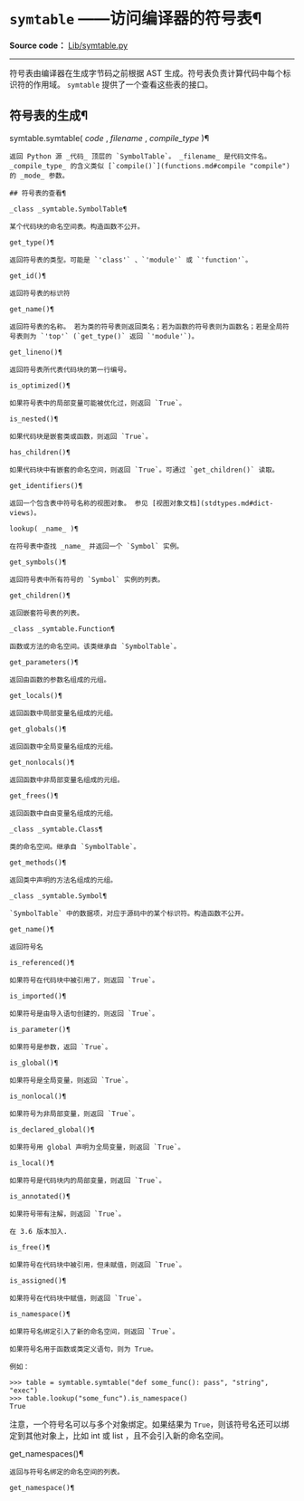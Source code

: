 # `symtable` ——访问编译器的符号表¶

**Source code：** [Lib/symtable.py](https://github.com/python/cpython/tree/3.12/Lib/symtable.py)

* * *

符号表由编译器在生成字节码之前根据 AST 生成。符号表负责计算代码中每个标识符的作用域。 `symtable` 提供了一个查看这些表的接口。

## 符号表的生成¶

symtable.symtable( _code_ , _filename_ , _compile_type_ )¶

    

~~~
返回 Python 源 _代码_ 顶层的 `SymbolTable`。 _filename_ 是代码文件名。 _compile_type_ 的含义类似 [`compile()`](functions.md#compile "compile") 的 _mode_ 参数。

## 符号表的查看¶

_class _symtable.SymbolTable¶
~~~
    

~~~
某个代码块的命名空间表。构造函数不公开。

get_type()¶
~~~
    

~~~
返回符号表的类型。可能是 `'class'` 、`'module'` 或 `'function'`。

get_id()¶
~~~
    

~~~
返回符号表的标识符

get_name()¶
~~~
    

~~~
返回符号表的名称。 若为类的符号表则返回类名；若为函数的符号表则为函数名；若是全局符号表则为 `'top'` (`get_type()` 返回 `'module'`)。

get_lineno()¶
~~~
    

~~~
返回符号表所代表代码块的第一行编号。

is_optimized()¶
~~~
    

~~~
如果符号表中的局部变量可能被优化过，则返回 `True`。

is_nested()¶
~~~
    

~~~
如果代码块是嵌套类或函数，则返回 `True`。

has_children()¶
~~~
    

~~~
如果代码块中有嵌套的命名空间，则返回 `True`。可通过 `get_children()` 读取。

get_identifiers()¶
~~~
    

~~~
返回一个包含表中符号名称的视图对象。 参见 [视图对象文档](stdtypes.md#dict-views)。

lookup( _name_ )¶
~~~
    

~~~
在符号表中查找 _name_ 并返回一个 `Symbol` 实例。

get_symbols()¶
~~~
    

~~~
返回符号表中所有符号的 `Symbol` 实例的列表。

get_children()¶
~~~
    

~~~
返回嵌套符号表的列表。

_class _symtable.Function¶
~~~
    

~~~
函数或方法的命名空间。该类继承自 `SymbolTable`。

get_parameters()¶
~~~
    

~~~
返回由函数的参数名组成的元组。

get_locals()¶
~~~
    

~~~
返回函数中局部变量名组成的元组。

get_globals()¶
~~~
    

~~~
返回函数中全局变量名组成的元组。

get_nonlocals()¶
~~~
    

~~~
返回函数中非局部变量名组成的元组。

get_frees()¶
~~~
    

~~~
返回函数中自由变量名组成的元组。

_class _symtable.Class¶
~~~
    

~~~
类的命名空间。继承自 `SymbolTable`。

get_methods()¶
~~~
    

~~~
返回类中声明的方法名组成的元组。

_class _symtable.Symbol¶
~~~
    

~~~
`SymbolTable` 中的数据项，对应于源码中的某个标识符。构造函数不公开。

get_name()¶
~~~
    

~~~
返回符号名

is_referenced()¶
~~~
    

~~~
如果符号在代码块中被引用了，则返回 `True`。

is_imported()¶
~~~
    

~~~
如果符号是由导入语句创建的，则返回 `True`。

is_parameter()¶
~~~
    

~~~
如果符号是参数，返回 `True`。

is_global()¶
~~~
    

~~~
如果符号是全局变量，则返回 `True`。

is_nonlocal()¶
~~~
    

~~~
如果符号为非局部变量，则返回 `True`。

is_declared_global()¶
~~~
    

~~~
如果符号用 global 声明为全局变量，则返回 `True`。

is_local()¶
~~~
    

~~~
如果符号是代码块内的局部变量，则返回 `True`。

is_annotated()¶
~~~
    

~~~
如果符号带有注解，则返回 `True`。

在 3.6 版本加入.

is_free()¶
~~~
    

~~~
如果符号在代码块中被引用，但未赋值，则返回 `True`。

is_assigned()¶
~~~
    

~~~
如果符号在代码块中赋值，则返回 `True`。

is_namespace()¶
~~~
    

~~~
如果符号名绑定引入了新的命名空间，则返回 `True`。

如果符号名用于函数或类定义语句，则为 True。

例如：
~~~
    
    
~~~shell
>>> table = symtable.symtable("def some_func(): pass", "string", "exec")
>>> table.lookup("some_func").is_namespace()
True
~~~

注意，一个符号名可以与多个对象绑定。如果结果为 `True`，则该符号名还可以绑定到其他对象上，比如 int 或 list ，且不会引入新的命名空间。

get_namespaces()¶

    

~~~
返回与符号名绑定的命名空间的列表。

get_namespace()¶
~~~
    

~~~
